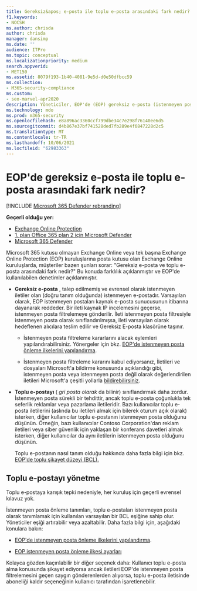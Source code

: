 ```yaml
---
title: Gereksiz&apos; e-posta ile toplu e-posta arasındaki fark nedir?
f1.keywords:
- NOCSH
ms.author: chrisda
author: chrisda
manager: dansimp
ms.date: ''
audience: ITPro
ms.topic: conceptual
ms.localizationpriority: medium
search.appverid:
- MET150
ms.assetid: 8079f193-1b40-4081-9e5d-d0e50dfbcc59
ms.collection:
- M365-security-compliance
ms.custom:
- seo-marvel-apr2020
description: Yöneticiler, EOP'de (EOP) gereksiz e-posta (istenmeyen posta) ile toplu e-posta (gri posta) arasındaki Exchange Online Protection bilgi edinebilirsiniz.
ms.technology: mdo
ms.prod: m365-security
ms.openlocfilehash: e8a896ac3360ccf799dbe34c7e298f76140ee6d5
ms.sourcegitcommit: d4b867e37bf741528ded7fb289e4f6847228d2c5
ms.translationtype: MT
ms.contentlocale: tr-TR
ms.lasthandoff: 10/06/2021
ms.locfileid: "62983363"
---
```

# <a name="whats-the-difference-between-junk-email-and-bulk-email-in-eop"></a>EOP'de gereksiz e-posta ile toplu e-posta arasındaki fark nedir?

[!INCLUDE [Microsoft 365 Defender rebranding](../includes/microsoft-defender-for-office.md)]

**Geçerli olduğu yer:**
- [Exchange Online Protection](exchange-online-protection-overview.md)
- [1. plan Office 365 plan 2 için Microsoft Defender](defender-for-office-365.md)
- [Microsoft 365 Defender](../defender/microsoft-365-defender.md)

Microsoft 365 kutusu olmayan Exchange Online veya tek başına Exchange Online Protection (EOP) kuruluşlarına posta kutusu olan Exchange Online kuruluşlarda, müşteriler bazen şunları sorar: "Gereksiz e-posta ve toplu e-posta arasındaki fark nedir?" Bu konuda farklılık açıklanmıştır ve EOP'de kullanılabilen denetimler açıklanmıştır.

- **Gereksiz e-posta** , talep edilmemiş ve evrensel olarak istenmeyen iletiler olan (doğru tanım olduğunda) istenmeyen e-postadır. Varsayılan olarak, EOP istenmeyen postaları kaynak e-posta sunucusunun itibarına dayanarak reddeder. Bir ileti kaynak IP incelemesini geçerse, istenmeyen posta filtrelemeye gönderilir. İleti istenmeyen posta filtresiyle istenmeyen posta olarak sınıflandırılmışsa, ileti varsayılan olarak hedeflenen alıcılara teslim edilir ve Gereksiz E-posta klasörüne taşınır.

  - İstenmeyen posta filtreleme kararlarını alacak eylemleri yapılandırabilirsiniz. Yönergeler için bkz. [EOP'de istenmeyen posta önleme ilkelerini yapılandırma](configure-your-spam-filter-policies.md).

  - İstenmeyen posta filtreleme kararını kabul ediyorsanız, İletileri ve dosyaları Microsoft'a bildirme konusunda açıklandığı gibi, istenmeyen posta veya istenmeyen posta değil olarak değerlendirilen iletileri Microsoft'a çeşitli yollarla [bildirebilirsiniz](report-junk-email-messages-to-microsoft.md).

- **Toplu e-postayı** ( _gri posta olarak_ da bilinir) sınıflandırmak daha zordur. İstenmeyen posta sürekli bir tehdittir, ancak toplu e-posta çoğunlukla tek seferlik reklamlar veya pazarlama iletileridir. Bazı kullanıcılar toplu e-posta iletilerini (aslında bu iletileri almak için bilerek oturum açık olarak) isterken, diğer kullanıcılar toplu e-postanın istenmeyen posta olduğunu düşünün. Örneğin, bazı kullanıcılar Contoso Corporation'dan reklam iletileri veya siber güvenlik için yaklaşan bir konferans davetleri almak isterken, diğer kullanıcılar da aynı iletilerin istenmeyen posta olduğunu düşünün.

  Toplu e-postanın nasıl tanım olduğu hakkında daha fazla bilgi için bkz. [EOP'de toplu şikayet düzeyi (BCL).](bulk-complaint-level-values.md)

## <a name="how-to-manage-bulk-email"></a>Toplu e-postayı yönetme

Toplu e-postaya karışık tepki nedeniyle, her kuruluş için geçerli evrensel kılavuz yok.

İstenmeyen posta önleme tanımları, toplu e-postaları istenmeyen posta olarak tanımlamak için kullanılan varsayılan bir BCL eşiğine sahip olur. Yöneticiler eşiği artırabilir veya azaltabilir. Daha fazla bilgi için, aşağıdaki konulara bakın:

- [EOP'de istenmeyen posta önleme ilkelerini yapılandırma](configure-your-spam-filter-policies.md).

- [EOP istenmeyen posta önleme ilkesi ayarları](recommended-settings-for-eop-and-office365.md#eop-anti-spam-policy-settings)

Kolayca gözden kaçırılabilir bir diğer seçenek daha: Kullanıcı toplu e-posta alma konusunda şikayet ediyorsa ancak iletileri EOP'de istenmeyen posta filtrelemesini geçen saygın gönderenlerden alıyorsa, toplu e-posta iletisinde aboneliği kaldır seçeneğinin kullanıcı tarafından işaretlenebilir.
